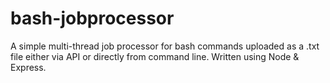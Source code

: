# bash-jobprocessor
A simple multi-thread job processor for bash commands uploaded as a .txt file either via API or directly from command line. Written using Node &amp; Express.
